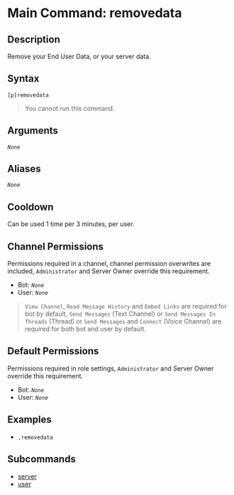 # Main Command: removedata

## Description

Remove your End User Data, or your server data.

## Syntax

```
[p]removedata
```

> You cannot run this command.

## Arguments

*`None`*

## Aliases

*`None`*

## Cooldown

Can be used 1 time per 3 minutes, per user.

## Channel Permissions

Permissions required in a channel, channel permission overwrites are included, `Administrator` and Server Owner override this requirement.

- Bot: *`None`*
- User: *`None`*

> `View Channel`, `Read Message History` and `Embed Links` are required for bot by default, `Send Messages` (Text Channel) or `Send Messages In Threads` (Thread) or `Send Messages` and `Connect` (Voice Channel) are required for both bot and user by default.

## Default Permissions

Permissions required in role settings, `Administrator` and Server Owner override this requirement.

- Bot: *`None`*
- User: *`None`*

## Examples

- `,removedata`

## Subcommands

- [server](./server.md)
- [user](./user.md)
